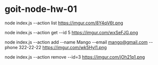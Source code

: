 # goit-node-hw-01

node index.js --action list
https://imgur.com/8Y4qV6t.png

node index.js --action get --id 5
https://imgur.com/wxSeFJG.png

node index.js --action add --name Mango --email mango@gmail.com --phone 322-22-22
https://imgur.com/wk5HyI1.png

node index.js --action remove --id=3
https://imgur.com/jOh21p1.png
